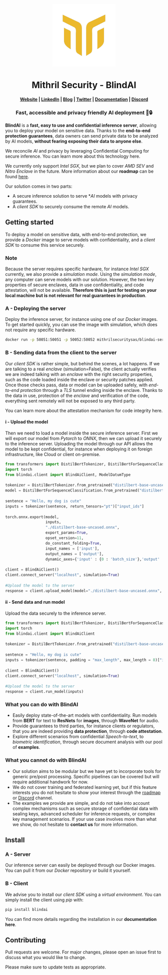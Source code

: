 <p align="center">
  <img src="assets/logo.png" alt="BlindAI" width="200" height="200" />
</p>

<h1 align="center">Mithril Security - BlindAI</h1>

<h4 align="center">
  <a href="https://www.mithrilsecurity.io">Website</a> |
  <a href="https://www.linkedin.com/company/mithril-security-company">LinkedIn</a> | 
  <a href="https://blog-mithril-security.ghost.io/">Blog</a> |
  <a href="https://www.twitter.com/mithrilsecurity">Twitter</a> | 
  <a href="https://mithrilsecurity.gitbook.io">Documentation</a> |
  <a href="https://discord.gg/rWHcHeCBWk">Discord</a>
</h4>

<h3 align="center">Fast, accessible and privacy friendly AI deployment 🚀🔒</h3>

**BlindAI** is a **fast, easy to use and confidential inference server**, allowing you to deploy your 
model on sensitive data. Thanks to the **end-to-end protection guarantees**, data owners can send private data to be analyzed by AI models, **without fearing exposing their data to anyone else**.

We reconcile *AI* and privacy by leveraging Confidential Computing for secure inference. You can learn more about this technology here.

We currently only support *Intel SGX*, but we plan to cover *AMD SEV* and *Nitro Enclave* in the future. More information about our **roadmap** can be found [here](https://github.com/mithril-security/blindai/projects/1). 

Our solution comes in two parts:
- A secure inference solution to serve **AI* models with privacy guarantees.
- A *client SDK* to securely consume the remote *AI* models. 

## Getting started

To deploy a model on sensitive data, with end-to-end protection, we provide a *Docker* image to serve models with confidentiality, and a *client SDK* to consume this service securely.

### Note

Because the server requires specific hardware, for instance *Intel SGX* currently, we also provide a *simulation mode*. Using the *simulation mode*, any computer can serve models with our solution. However, the two key properties of secure enclaves, data in use confidentiality, and code attestation, will not be available. **Therefore this is just for testing on your local machine but is not relevant for real guarantees in production**.

### A - Deploying the server

Deploy the inference server, for instance using one of our *Docker* images. To get started quickly, you can use the image with simulation, which does not require any specific hardware. 
```bash
docker run -p 50051:50051 -p 50052:50052 mithrilsecuritysas/blindai-server-sim:0.1.0 
```
### B - Sending data from the client to the server

Our *client SDK* is rather simple, but behind the scenes, a lot happens. If we are talking to a real *enclave* (simulation=False), the client actually verifies we are indeed talking with an *enclave* with the right security properties, such as the code loaded inside the enclave or security patches applied. Once those checks pass, data or model can be uploaded safely, with *end-to-end protection* through a *TLS* tunnel ending inside the enclave. Thanks to the data in use, protection of the *enclave* and verification of the code, everything sent remotely will not be exposed to any third party.

You can learn more about the attestation mechanism for code integrity here.

#### i - Upload the model

Then we need to load a model inside the secure inference server. First we will export our model from *Pytorch* to *ONNX*, then we can upload it securely to the inference server. Uploading the model through our API allows the model to be kept confidential, for instance when deploying it on foreign infrastructure, like Cloud or client on-premise. 
```python
from transformers import DistilBertTokenizer, DistilBertForSequenceClassification
import torch
from blindai.client import BlindAiClient, ModelDatumType

tokenizer = DistilBertTokenizer.from_pretrained("distilbert-base-uncased")
model = DistilBertForSequenceClassification.from_pretrained("distilbert-base-uncased")

sentence = "Hello, my dog is cute"
inputs = tokenizer(sentence, return_tensors="pt")["input_ids"]

torch.onnx.export(model,
                  inputs,
                  "./distilbert-base-uncased.onnx",
                  export_params=True,
                  opset_version=11,
                  do_constant_folding=True,
                  input_names = ['input'],
                  output_names = ['output'],
                  dynamic_axes={'input' : {0 : 'batch_size'},'output' : {0 : 'batch_size'}})

client = BlindAiClient()
client.connect_server("localhost", simulation=True)

#Upload the model to the server
response = client.upload_model(model="./distilbert-base-uncased.onnx", shape=(1, 8), datum_type=ModelDatumType.I64)
```

#### ii - Send data and run model
Upload the data securely to the inference server. 
```python
from transformers import DistilBertTokenizer, DistilBertForSequenceClassification
import torch
from blindai.client import BlindAiClient

tokenizer = DistilBertTokenizer.from_pretrained("distilbert-base-uncased")

sentence = "Hello, my dog is cute"
inputs = tokenizer(sentence, padding = "max_length", max_length = 8)["input_ids"]

client = BlindAiClient()
client.connect_server("localhost", simulation=True)

#Upload the model to the server
response = client.run_model(inputs)
```

### What you can do with BlindAI

- Easily deploy state-of-the-art models with confidentiality. Run models from **BERT** for text to **ResNets** for **images**, through **WaveNet** for audio.
- Provide guarantees to third parties, for instance clients or regulators, that you are indeed providing **data protection**, through **code attestation**.
- Explore different scenarios from confidential *Speech-to-text*, to *biometric identification*, through secure document analysis with our pool of **examples**.

### What you cannot do with BlindAI

- Our solution aims to be modular but we have yet to incorporate tools for generic pre/post processing. Specific pipelines can be covered but will require additional handwork for now.
- We do not cover training and federated learning yet, but if this feature interests you do not hesitate to show your interest through the [roadmap](https://github.com/mithril-security/blindai/projects/1) or [Discord](https://discord.gg/rWHcHeCBWk) channel. 
- The examples we provide are simple, and do not take into account complex mechanisms such as secure storage of confidential data with sealing keys, advanced scheduler for inference requests, or complex key management scenarios. If your use case involves more than what we show, do not hesitate to **contact us** for more information.

## Install

### A - Server

Our inference server can easily be deployed through our Docker images. You can pull it from our *Docker* repository or build it yourself. 

### B - Client

We advise you to install our *client SDK* using a *virtual environment*. You can simply install the client using *pip* with:
```bash
pip install blindai
```
You can find more details regarding the installation in our **documentation here**.

## Contributing
Pull requests are welcome. For major changes, please open an issue first to discuss what you would like to change.

Please make sure to update tests as appropriate.
